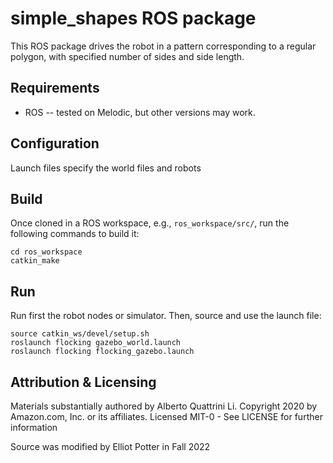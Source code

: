 # simple_shapes ROS package
This ROS package drives the robot in a pattern corresponding to a regular polygon, with specified number of sides
and side length.

## Requirements
- ROS -- tested on Melodic, but other versions may work.

## Configuration
Launch files specify the world files and robots

## Build
Once cloned in a ROS workspace, e.g., `ros_workspace/src/`, run the following commands to build it:

	cd ros_workspace
    catkin_make
	
## Run
Run first the robot nodes or simulator. 
Then, source and use the launch file:

	source catkin_ws/devel/setup.sh
    roslaunch flocking gazebo_world.launch
	roslaunch flocking flocking_gazebo.launch

## Attribution & Licensing

Materials substantially authored by Alberto Quattrini Li. 
Copyright 2020 by Amazon.com, Inc. or its affiliates. Licensed MIT-0 - See LICENSE for further information

Source was modified by Elliot Potter in Fall 2022